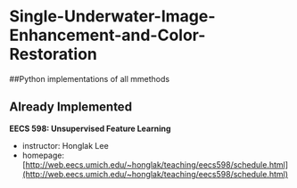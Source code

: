 <h1>Single-Underwater-Image-Enhancement-and-Color-Restoration</h1>

##Python implementations of all mmethods

## Already Implemented

**EECS 598: Unsupervised Feature Learning**
- instructor: Honglak Lee
- homepage: [http://web.eecs.umich.edu/~honglak/teaching/eecs598/schedule.html](http://web.eecs.umich.edu/~honglak/teaching/eecs598/schedule.html)
